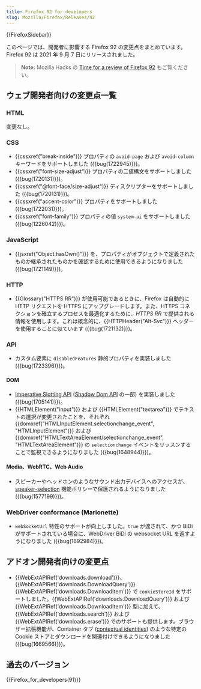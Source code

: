 ```yaml
---
title: Firefox 92 for developers
slug: Mozilla/Firefox/Releases/92
---
```


{{FirefoxSidebar}}

このページでは、開発者に影響する Firefox 92 の変更点をまとめています。Firefox 92 は 2021 年 9 月 7 日にリリースされました。

> **Note:** Mozilla Hacks の [Time for a review of Firefox 92](https://hacks.mozilla.org/2021/09/time-for-a-review-of-firefox-92/) もご覧ください。

## ウェブ開発者向けの変更点一覧

### HTML

変更なし。

### CSS

- {{cssxref("break-inside")}} プロパティの `avoid-page` および `avoid-column` キーワードをサポートしました ({{bug(1722945)}})。
- {{cssxref("font-size-adjust")}} プロパティの二値構文をサポートしました ({{bug(1720131)}})。
- {{cssxref("@font-face/size-adjust")}} ディスクリプターをサポートしました ({{bug(1720131)}})。
- {{cssxref("accent-color")}} プロパティをサポートしました ({{bug(1722031)}})。
- {{cssxref("font-family")}} プロパティの値 `system-ui` をサポートしました ({{bug(1226042)}})。

### JavaScript

- {{jsxref("Object.hasOwn()")}} を、プロパティがオブジェクトで定義されたものか継承されたものかを確認するために使用できるようになりました ({{bug(1721149)}})。

### HTTP

- {{Glossary("HTTPS RR")}} が使用可能であるときに、Firefox は自動的に HTTP リクエストを HTTPS にアップグレードします。また、HTTPS コネクションを確立するプロセスを最適化するために、_HTTPS RR_ で提供される情報を使用します。これは概念的に、{{HTTPHeader("Alt-Svc")}} ヘッダーを使用することに似ています ({{bug(1721132)}})。

### API

- カスタム要素に `disabledFeatures` 静的プロパティを実装しました ({{bug(1723396)}})。

#### DOM

- [Imperative Slotting API](/ja/docs/Web/API/HTMLSlotElement) ([Shadow Dom API](/ja/docs/Web/Web_Components/Using_shadow_DOM) の一部) を実装しました ({{bug(1705141)}})。
- {{HTMLElement("input")}} および {{HTMLElement("textarea")}} でテキストの選択が変更されたことを、それぞれ {{domxref("HTMLInputElement.selectionchange_event", "HTMLInputElement")}} および {{domxref("HTMLTextAreaElement/selectionchange_event", "HTMLTextAreaElement")}} の `selectionchange` イベントをリッスンすることで監視できるようになりました ({{bug(1648944)}})。

#### Media、WebRTC、Web Audio

- スピーカーやヘッドホンのようなサウンド出力デバイスへのアクセスが、[speaker-selection](speaker-selection) 機能ポリシーで保護されるようになりました ({{bug(1577199)}})。

### WebDriver conformance (Marionette)

- `webSocketUrl` 特性のサポートが向上しました。`true` が渡されて、かつ BiDi がサポートされている場合に、WebDriver BiDi の websocket URL を返すようになりました ({{bug(1692984)}})。

## アドオン開発者向けの変更点

- {{WebExtAPIRef('downloads.download')}}、{{WebExtAPIRef('downloads.DownloadQuery')}}
  {{WebExtAPIRef('downloads.DownloadItem')}} で `cookieStoreId` をサポートしました。{{WebExtAPIRef('downloads.DownloadQuery')}} および {{WebExtAPIRef('downloads.DownloadItem')}} 型に加えて、{{WebExtAPIRef('downloads.search')}} および {{WebExtAPIRef('downloads.erase')}} でのサポートも提供します。ブラウザー拡張機能が、Container タブ ([contextual identities](/ja/docs/Mozilla/Add-ons/WebExtensions/Work_with_contextual_identities)) のような特定の Cookie ストアとダウンロードを関連付けできるようになりました ({{bug(1669566)}})。

## 過去のバージョン

{{Firefox_for_developers(91)}}
